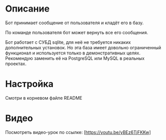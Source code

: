 Описание
========

Бот принимает сообщение от пользователя и кладёт его в базу.

По команде пользователя бот может вернуть все его сообщения.

Бот работает с СУБД sqlite, для неё не требуется никаких 
дополнительных установок. Но эта база имеет довольно ограниченный
функционал и используется только в демонстративных целях. 
Рекомендую заменить её на PostgreSQL или MySQL в реальных проектах.

Настройка
=========

Смотри в корневом файле README


Видео
=====

Посмотреть видео-урок по ссылке: [https://youtu.be/yBEz6TjFKKw]
